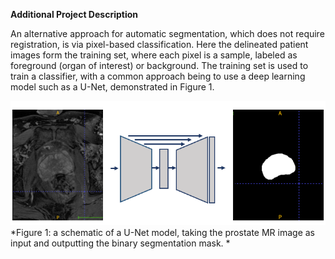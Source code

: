 **Additional Project Description**

An alternative approach for automatic segmentation, which does not require registration, is via pixel-based classification. Here the delineated patient images form the training set, where each pixel is a sample, labeled as foreground (organ of interest) or background. The training set is used to train a classifier, with a common approach being to use a deep learning model such as a U-Net, demonstrated in Figure 1.

![figure 1](segment.png "Title")
*Figure 1: a schematic of a U-Net model, taking the prostate MR image as input and outputting the binary segmentation mask.
*

